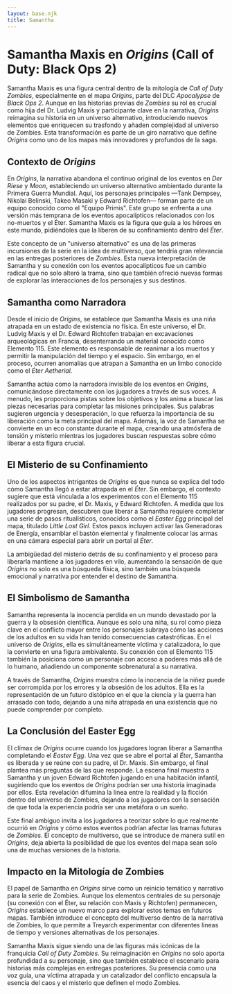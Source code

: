 ```yaml
---
layout: base.njk
title: Samantha
---
```

# Samantha Maxis en *Origins* (Call of Duty: Black Ops 2)

Samantha Maxis es una figura central dentro de la mitología de *Call of Duty Zombies*, especialmente en el mapa *Origins*, parte del DLC *Apocalypse* de *Black Ops 2*. Aunque en las historias previas de *Zombies* su rol es crucial como hija del Dr. Ludvig Maxis y participante clave en la narrativa, *Origins* reimagina su historia en un universo alternativo, introduciendo nuevos elementos que enriquecen su trasfondo y añaden complejidad al universo de Zombies. Esta transformación es parte de un giro narrativo que define *Origins* como uno de los mapas más innovadores y profundos de la saga.

## Contexto de *Origins*

En *Origins*, la narrativa abandona el continuo original de los eventos en *Der Riese* y *Moon*, estableciendo un universo alternativo ambientado durante la Primera Guerra Mundial. Aquí, los personajes principales —Tank Dempsey, Nikolai Belinski, Takeo Masaki y Edward Richtofen— forman parte de un equipo conocido como el "Equipo Primis". Este grupo se enfrenta a una versión más temprana de los eventos apocalípticos relacionados con los no-muertos y el Éter. Samantha Maxis es la figura que guía a los héroes en este mundo, pidiéndoles que la liberen de su confinamiento dentro del *Éter*.

Este concepto de un "universo alternativo" es una de las primeras incursiones de la serie en la idea de multiverso, que tendría gran relevancia en las entregas posteriores de *Zombies*. Esta nueva interpretación de Samantha y su conexión con los eventos apocalípticos fue un cambio radical que no solo alteró la trama, sino que también ofreció nuevas formas de explorar las interacciones de los personajes y sus destinos.

## Samantha como Narradora

Desde el inicio de *Origins*, se establece que Samantha Maxis es una niña atrapada en un estado de existencia no física. En este universo, el Dr. Ludvig Maxis y el Dr. Edward Richtofen trabajan en excavaciones arqueológicas en Francia, desenterrando un material conocido como Elemento 115. Este elemento es responsable de reanimar a los muertos y permitir la manipulación del tiempo y el espacio. Sin embargo, en el proceso, ocurren anomalías que atrapan a Samantha en un limbo conocido como el *Éter Aetherial*. 

Samantha actúa como la narradora invisible de los eventos en *Origins*, comunicándose directamente con los jugadores a través de sus voces. A menudo, les proporciona pistas sobre los objetivos y los anima a buscar las piezas necesarias para completar las misiones principales. Sus palabras sugieren urgencia y desesperación, lo que refuerza la importancia de su liberación como la meta principal del mapa. Además, la voz de Samantha se convierte en un eco constante durante el mapa, creando una atmósfera de tensión y misterio mientras los jugadores buscan respuestas sobre cómo liberar a esta figura crucial.

## El Misterio de su Confinamiento

Uno de los aspectos intrigantes de *Origins* es que nunca se explica del todo cómo Samantha llegó a estar atrapada en el *Éter*. Sin embargo, el contexto sugiere que está vinculada a los experimentos con el Elemento 115 realizados por su padre, el Dr. Maxis, y Edward Richtofen. A medida que los jugadores progresan, descubren que liberar a Samantha requiere completar una serie de pasos ritualísticos, conocidos como el *Easter Egg* principal del mapa, titulado *Little Lost Girl*. Estos pasos incluyen activar las Generadoras de Energía, ensamblar el bastón elemental y finalmente colocar las armas en una cámara especial para abrir un portal al *Éter*.

La ambigüedad del misterio detrás de su confinamiento y el proceso para liberarla mantiene a los jugadores en vilo, aumentando la sensación de que *Origins* no solo es una búsqueda física, sino también una búsqueda emocional y narrativa por entender el destino de Samantha.

## El Simbolismo de Samantha

Samantha representa la inocencia perdida en un mundo devastado por la guerra y la obsesión científica. Aunque es solo una niña, su rol como pieza clave en el conflicto mayor entre los personajes subraya cómo las acciones de los adultos en su vida han tenido consecuencias catastróficas. En el universo de *Origins*, ella es simultáneamente víctima y catalizadora, lo que la convierte en una figura ambivalente. Su conexión con el Elemento 115 también la posiciona como un personaje con acceso a poderes más allá de lo humano, añadiendo un componente sobrenatural a su narrativa.

A través de Samantha, *Origins* muestra cómo la inocencia de la niñez puede ser corrompida por los errores y la obsesión de los adultos. Ella es la representación de un futuro distópico en el que la ciencia y la guerra han arrasado con todo, dejando a una niña atrapada en una existencia que no puede comprender por completo.

## La Conclusión del Easter Egg

El clímax de *Origins* ocurre cuando los jugadores logran liberar a Samantha completando el *Easter Egg*. Una vez que se abre el portal al *Éter*, Samantha es liberada y se reúne con su padre, el Dr. Maxis. Sin embargo, el final plantea más preguntas de las que responde. La escena final muestra a Samantha y un joven Edward Richtofen jugando en una habitación infantil, sugiriendo que los eventos de *Origins* podrían ser una historia imaginada por ellos. Esta revelación difumina la línea entre la realidad y la ficción dentro del universo de Zombies, dejando a los jugadores con la sensación de que toda la experiencia podría ser una metáfora o un sueño.

Este final ambiguo invita a los jugadores a teorizar sobre lo que realmente ocurrió en *Origins* y cómo estos eventos podrían afectar las tramas futuras de *Zombies*. El concepto de multiverso, que se introduce de manera sutil en *Origins*, deja abierta la posibilidad de que los eventos del mapa sean solo una de muchas versiones de la historia.

## Impacto en la Mitología de Zombies

El papel de Samantha en *Origins* sirve como un reinicio temático y narrativo para la serie de Zombies. Aunque los elementos centrales de su personaje (su conexión con el Éter, su relación con Maxis y Richtofen) permanecen, *Origins* establece un nuevo marco para explorar estos temas en futuros mapas. También introduce el concepto del multiverso dentro de la narrativa de Zombies, lo que permite a Treyarch experimentar con diferentes líneas de tiempo y versiones alternativas de los personajes.

Samantha Maxis sigue siendo una de las figuras más icónicas de la franquicia *Call of Duty Zombies*. Su reimaginación en *Origins* no solo aporta profundidad a su personaje, sino que también establece el escenario para historias más complejas en entregas posteriores. Su presencia como una voz guía, una víctima atrapada y un catalizador del conflicto encapsula la esencia del caos y el misterio que definen el modo Zombies.
